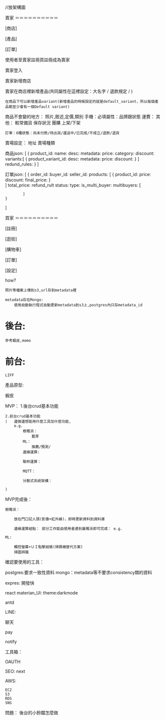 //放架構圖

賣家
＝＝＝＝＝＝＝＝＝＝

[商店]

[產品]

[訂單]


使用者至賣家註冊頁註冊成為賣家

賣家登入

賣家新增商店

賣家在商店裡新增產品(共同屬性在這裡設定：大名字 / 退款規定 / )

    在商品下可以新增產品variant(新增產品的時候設定的就是default_variant，所以每個產品都至少會有一個Default variant)

商品不會變的地方：
    照片,敘述,定價,類別
    手機：必填屬性：品牌跟狀態
    運費：
    其他：
        較常備貨
        保存狀況
        團購
    上架/下架

    訂單：6種狀態：尚未付款/待出貨/運送中/已完成/不成立/退款/退貨

賣場設定：
地址
賣場種類


商品json:
[
    {
        product_id:
        name:
        desc:
        metadata:
        price:
        category:
        discount:
        variants:[
            {
                product_variant_id:
                desc:
                metadata:
                price:
                discount:
            }
        ]
        redund_rules:
    }
]

訂單json:
[
    {
        order_id:
        buyer_id:
        seller_id:
        products:
            [
                {
                    product_id:
                    price:
                    discount:
                    final_price:
                }        
            ]
        total_price:
        refund_rult
        status:
        type:
        is_multi_buyer:
        multibuyers:
            [
                
            ]
    }
]

買家
＝＝＝＝＝＝＝＝＝＝

[註冊]

[逛街]

[購物車]

[訂單]

[設定]




how?

    照片等檔案上傳到s3,url存到metadata裡

    metadata存在Mongo:
        使用自動執行程式自動更新metadata到s3上,postgres內只存metadata_id



# 後台:
    參考蝦皮,momo


# 前台:
    LIFF

產品原型:

蝦皮

MVP：
    1.後台crud基本功能

    2.前台crud基本功能
    (   邊做邊想能用什麼工具加什麼功能,
        e.g.
            樹莓派： 
                藍芽 
            ML：
                推薦/預測/
            邊緣運算:

            聯邦運算：

            MQTT：

            分散式系統架構：

    )

    
MVP完成後：

    樹莓派：
        
        放在門口記人頭(影像+紅外線)，即時更新資料到資料庫

        邊緣運算結點： 部分工作能由使用者連到屬莓派即可完成： e.g.

    ML:

        觸控螢幕+ＵＩ點擊結帳(掃碼機替代方案)
        掃圖辨識



確認要使用的工具：

postgres:要求一致性資料
mongo：metadata等不要求consistency類的資料

expres: 開發快

react
materian_UI:
    theme:darkmode



antd




LINE:

聊天

pay

notify





工具箱：

OAUTH

SEO: next



AWS:

    EC2
    S3
    RDS
    SNS



問題：
    後台的小鈴鐺怎麼做
    
